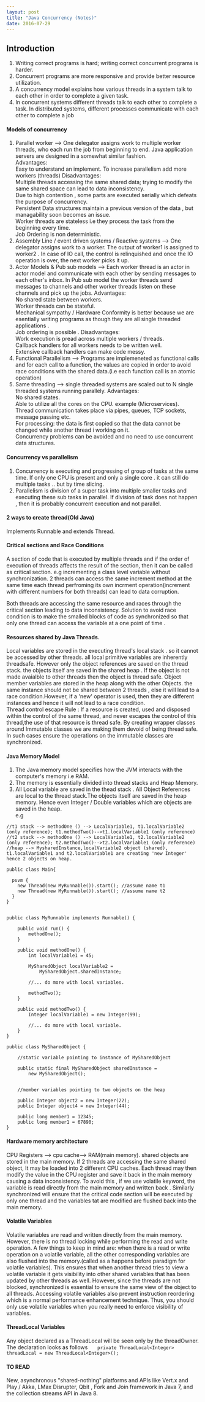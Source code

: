 ```yaml
---
layout: post
title: "Java Concurrency (Notes)"
date: 2016-07-29
---
```

## Introduction

1. Writing correct programs is hard; writing correct concurrent programs is harder.
2. Concurrent programs are more responsive and provide better resource utilization. 
3. A concurrency model explains how various threads in a system talk to each other in order to complete a given task.
4. In concurrent systems different threads talk to each other to complete a task. In distributed systems, different processes communicate with each other to complete a job 

#### Models of concurrency

1. Parallel worker --> One delegator assigns work to multiple worker threads, who each run the job from beginning to end. Java application servers are designed in a somewhat similar fashion.<br>
  Advantages:<br>Easy to understand an implement. To increase parallelism add more workers (threads)
  Disadvantages:<br>Multiple threads accessing the same shared data; trying to modify the same shared space can lead to data inconsistency.<br>Due to high contention , some parts are executed serially which defeats the purpose of concurrency.  <br>Persistent Data structures maintain a previous version of the data , but managability soon becomes an issue. <br>Worker threads are stateless i.e they process the task from the beginning every time. <br>Job Ordering is non deterministic.
2. Assembly Line / event driven systems / Reactive systems --> One delegator assigns work to a worker. The output of worker1 is assigned to worker2 . In case of IO call, the control is relinquished and once the IO operation is over, the next worker picks it up.
3. Actor Models & Pub sub models --> Each worker thread is an actor in actor model and communicate with each other by sending messages to each other's inbox. In Pub sub model the worker threads send messages to channels and other worker threads listen on these channels and pick up the jobs. 
  Advantages:<br>No shared state between workers. <br>Worker threads can be stateful.<br>Mechanical sympathy / Hardware Conformity is better because we are esentially writing programs as though they are all single threaded applications .<br>Job ordering is possible .
  Disadvantages:<br>Work execution is pread across multiple workers / threads.<br>Callback handlers for all workers needs to be written well.<br>Extensive callback handlers can make code messy.
4. Functional Parallelism --> Programs are implemeneted as functional calls and for each call to a function, the values are copied in order to avoid race conditions with the shared data.(i.e each function call is an atomic operation)
5. Same threading --> single threaded systems are scaled out to N single threaded systems running parallely. 
  Advantages:<br>No shared states.<br>Able to utilize all the cores on the CPU. example (Microservices).<br>Thread communication takes place via pipes, queues, TCP sockets, message passing etc.<br>For processing: the data is first copied so that the data cannot be changed while another thread i working on it.<br>Concurrency problems can be avoided and no need to use concurrent data structures.

#### Concurrency vs parallelism 

1. Concurrency is executing and progressing of group of tasks at the same time. If only one CPU is present and only a single core . it can still do multiple tasks .. but by time slicing.<br>
2. Parallelism is division of a super task into multiple smaller tasks and executing these sub tasks in parallel. If division of task does not happen , then it is probably concurrent execution and not parallel.<br>

#### 2 ways to create thread(Old Java)

Implements Runnable and extends Thread. 

#### Critical sections and Race Conditions

A section of code that is executed by multiple threads and if the order of execution of threads affects the result of the section, then it can be called as critical section. e.g incrementing a class level variable without synchronization. 2 threads can access the same increment method at the same time each thread perfroming its own incrment operation(increment with different numbers for both threads) can lead to data corruption. 

Both threads are accessing the same resource and races through the critical section leading to data inconsistency. 
Solution to avoid race condition is to make the smalled blocks of code as synchronized so that only one thread can access the variable at a one point of time . 

#### Resources shared by Java Threads. 

Local variables are stored in the executing thread's local stack . so it cannot be accessed by other threads. all local primitive variables are inherently threadsafe. However only the object references are saved on the thread stack. the objects itself are saved in the shared heap . If the object is not made avaialble to other threads then the object is thread safe. 
Object member variables are stored in the heap along with the other Objects. the same instance should not be shared between 2 threads , else it will lead to a race condition.However, if a 'new' operator is used, then they are different instances and hence it will not lead to a race condition.   
Thread control escape Rule : If a resource is created, used and disposed within the control of the same thread, and never escapes the control of this thread,the use of that resource is thread safe.
By creating wrapper classes around Immutable classes we are making them devoid of being thread safe. In such cases ensure the operations on the immutable classes are synchronized. 

#### Java Memory Model

1. The Java memory model specifies how the JVM interacts with the computer's memory i.e RAM.
2. The memory is essentially divided into thread stacks and Heap Memory.
3. All Local variable are saved in the thead stack . All Object References are local to the thread stack.The objects itself are saved in the heap memory. Hence even Integer / Double variables which are objects are saved in the heap. 
<br>e.g<br>
```
//t1 stack --> methodOne () --> LocalVariable1, t1.localVariable2 (only reference); t1.methodTwo()-->t1.localVariable1 (only reference)
//t2 stack --> methodOne () --> LocalVariable1, t2.localVariable2 (only reference); t2.methodTwo()-->t2.localVariable1 (only reference)
//heap --> MysharedInstance,localVariable2 object (shared), t1.localVariable1 and t2.localVariable1 are creating 'new Integer' 
hence 2 objects on heap.

public class Main{

  psvm {
    new Thread(new MyRunnable()).start(); //assume name t1
    new Thread(new MyRunnable()).start(); //assume name t2
  }
}


public class MyRunnable implements Runnable() {

    public void run() {
        methodOne();
    }

    public void methodOne() {
        int localVariable1 = 45;

        MySharedObject localVariable2 =
            MySharedObject.sharedInstance;

        //... do more with local variables.

        methodTwo();
    }

    public void methodTwo() {
        Integer localVariable1 = new Integer(99);

        //... do more with local variable.
    }
}

public class MySharedObject {

    //static variable pointing to instance of MySharedObject

    public static final MySharedObject sharedInstance =
        new MySharedObject();


    //member variables pointing to two objects on the heap

    public Integer object2 = new Integer(22);
    public Integer object4 = new Integer(44);

    public long member1 = 12345;
    public long member1 = 67890;
} 
```
#### Hardware memory architecture

CPU Registers --> cpu cache--> RAM(main memory). 
shared objects are stored in the main memory. If 2 threads are accessing the same shared object, It may be loaded into 2 different CPU caches. Each thread may then modify the value in the CPU register and save it back in the main memory causing a data inconsistency. To avoid this , if we use volatile keyword, the variable is read directly from the main memory and written back . Similarly synchronized will ensure that the critical code section will be executed by only one thread and the variables tat are modified are flushed back into the main memory.

#### Volatile Variables
Volatile variables are read and written directly from the main memory. However, there is no thread locking while performing the read and write operation. A few things to keep in mind are: when there is a read or write operation on a volatile variable, all the other corresponding variables are also flushed into the memory.(called as a happens before paradigm for volatile variables). This ensures that when another thread tries to view a volatile variable it gets visibility into other shared variables that has been updated by other threads as well. However, since the threads are not blocked, synchronized is essential to ensure the same view of the object to all threads. Accessing volatile variables also prevent instruction reordering which is a normal performance enhancement technique. Thus, you should only use volatile variables when you really need to enforce visibility of variables. 

#### ThreadLocal Variables
Any object declared as a ThreadLocal will be seen only by the threadOwner. The declaration looks as follows 
```   private ThreadLocal<Integer> threadLocal = new ThreadLocal<Integer>();```


#### TO READ
  New, asynchronous "shared-nothing" platforms and APIs like Vert.x and Play / Akka, LMax Disrupter, Qbit , Fork and Join framework in Java 7, and the collection streams API in Java 8. 

